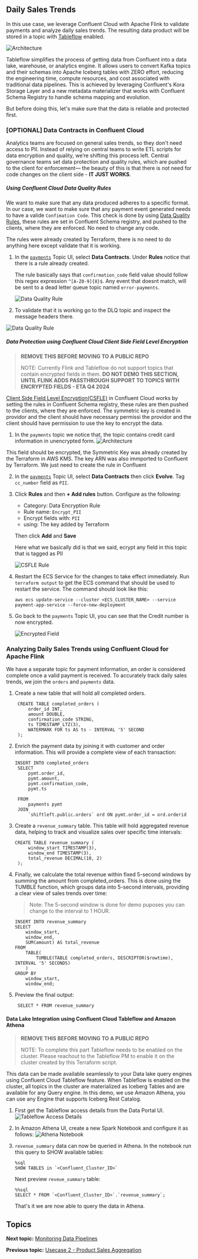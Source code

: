 
## Daily Sales Trends

In this use case, we leverage Confluent Cloud with Apache Flink to validate payments and analyze daily sales trends. The resulting data product will be stored in a topic with [Tableflow](https://www.confluent.io/product/tableflow/) enabled.

![Architecture](./assets/usecase3.png)

Tableflow simplifies the process of getting data from Confluent into a data lake, warehouse, or analytics engine. It allows users to convert Kafka topics and their schemas into Apache Iceberg tables with ZERO effort, reducing the engineering time, compute resources, and cost associated with traditional data pipelines. This is achieved by leveraging Confluent's Kora Storage Layer and a new metadata materializer that works with Confluent Schema Registry to handle schema mapping and evolution.

But before doing this, let's make sure that the data is reliable and protected first.

### **[OPTIONAL] Data Contracts in Confluent Cloud**

Analytics teams are focused on general sales trends, so they don't need access to PII. Instead of relying on central teams to write ETL scripts for data encryption and quality, we’re shifting this process left. Central governance teams set data protection and quality rules, which are pushed to the client for enforcement— the beauty of this is that there is not need for code changes on the client side - **IT JUST WORKS**.

##### **Using Confluent Cloud Data Quality Rules**

We want to make sure that any data produced adheres to a specific format. In our case, we want to make sure that any payment event generated needs to have a valide `Confimation Code`. This check is done by using [Data Quality Rules](https://docs.confluent.io/cloud/current/sr/fundamentals/data-contracts.html#data-quality-rules), these rules are set in Confluent Schema registry, and pushed to the clients, where they are enforced. No need to change any code.

The rules were already created by Terraform, there is no need to do anything here except validate that it is working.

1. In the [`payments`](https://confluent.cloud/go/topics) Topic UI, select **Data Contracts**. Under **Rules** notice that there is a rule already created.
   
   The rule basically says that `confirmation_code` field value should follow this regex expression `^[A-Z0-9]{8}$`. Any event that doesnt match, will be sent to a dead letter queue topic named `error-payments`.

   ![Data Quality Rule](./assets/usecase3_dqr.png)

2. To validate that it is working go to the DLQ topic and inspect the message headers there.
   
![Data Quality Rule](./assets/usecase3_msgdlq.png)


##### **Data Protection using Confluent Cloud Client Side Field Level Encryption**

>**REMOVE THIS BEFORE MOVING TO A PUBLIC REPO** 
>
>NOTE: Currently Flink and Tableflow do not support topics that contain encrypted fields in them. **DO NOT DEMO THIS SECTION, UNTIL FLINK ADDS PASSTHROUGH SUPPORT TO TOPICS WITH ENCRYPTED FIELDS - ETA Q4 2024**

[Client Side Field Level Encryption(CSFLE)](https://docs.confluent.io/cloud/current/security/encrypt/csfle/client-side.html) in Confluent Cloud works by setting the rules in Confluent Schema registry, these rules are then pushed to the clients, where they are enforced. The symmetric key is created in providor and the client should have necessary permissi the providor and the client should have permission to use the key to encrypt the data.

1. In the `payments` topic we notice that, the topic contains credit card information in unencrypted form.
    ![Architecture](./assets/usecase3_msg.png)

This field should be encrypted, the Symmetric Key was already created by the Terraform in AWS KMS. The key ARN was also immported to Confluent by Terraform. We just need to create the rule in Confluent
   
2. In the [`payments`](    
   https://confluent.cloud/go/topics) Topic UI, select **Data Contracts** then click **Evolve**. Tag `cc_number` field as `PII`.
   
2. Click **Rules** and then **+ Add rules** button. Configure as the following:
   * Category: Data Encryption Rule
   * Rule name: `Encrypt_PII`
   * Encrypt fields with: `PII`
   * using: The key added by Terraform
  
    Then click **Add** and **Save**

    Here what we basically did is that we said, ecrypt any field in this topic that is tagged as PII

    ![CSFLE Rule](./assets/usecase3_rule.png)
4. Restart the ECS Service for the changes to take effect immediately. Run ```terraform output``` to get the ECS command that should be used to restart the service. The command should look like this:
   ```
   aws ecs update-service --cluster <ECS_CLUSTER_NAME> --service payment-app-service --force-new-deployment
   ```
5. Go back to the `payments` Topic UI, you can see that the Credit number is now encrypted.

    ![Encrypted Field](./assets/usecase3_msgenc.png)


### **Analyzing Daily Sales Trends using Confluent Cloud for Apache Flink**


We have a separate topic for payment information, an order is considered complete once a valid payment is received. To accurately track daily sales trends, we join the ```orders``` and ```payments``` data.


1. Create a new table that will hold all completed orders.
   ```
    CREATE TABLE completed_orders (
        order_id INT,
        amount DOUBLE,
        confirmation_code STRING,
        ts TIMESTAMP_LTZ(3),
        WATERMARK FOR ts AS ts - INTERVAL '5' SECOND
    );
   ```
2. Enrich the payment data by joining it with customer and order information. This will provide a complete view of each transaction:
   ```
   INSERT INTO completed_orders
    SELECT 
        pymt.order_id,
        pymt.amount, 
        pymt.confirmation_code, 
        pymt.ts
        
    FROM 
        payments pymt
    JOIN 
        `shiftleft.public.orders` ord ON pymt.order_id = ord.orderid
   ```

3. Create a ```revenue_summary``` table. This table will hold aggregated revenue data, helping to track and visualize sales over specific time intervals:
   ```
   CREATE TABLE revenue_summary (
        window_start TIMESTAMP(3),
        window_end TIMESTAMP(3),
        total_revenue DECIMAL(10, 2)
    );

   ```

4. Finally, we calculate the total revenue within fixed 5-second windows by summing the amount from completed_orders. This is done using the TUMBLE function, which groups data into 5-second intervals, providing a clear view of sales trends over time:
   >Note: The 5-second window is done for demo puposes you can change to the interval to 1 HOUR.

    ```
    INSERT INTO revenue_summary
    SELECT 
        window_start, 
        window_end, 
        SUM(amount) AS total_revenue
    FROM 
        TABLE(
            TUMBLE(TABLE completed_orders, DESCRIPTOR($rowtime), INTERVAL '5' SECONDS)
        )
    GROUP BY 
        window_start, 
        window_end;

    ```

5. Preview the final output:
    ```
     SELECT * FROM revenue_summary
    ```

#### **Data Lake Integration using Confluent Cloud Tableflow and Amazon Athena**

>**REMOVE THIS BEFORE MOVING TO A PUBLIC REPO** 
>
>NOTE: To complete this part Tableflow needs to be enabled on the cluster. Please reachout to the Tableflow PM to enable it on the cluster created by this Terraform script.

This data can be made available seamlessly to your Data lake query engines using Confluent Cloud Tableflow feature. When Tableflow is enabled on the cluster, all topics in the cluster are materialized as Iceberg Tables and are available for any Query engine. In this demo, we use Amazon Athena, you can use any Engine that supports Iceberg Rest Catalog.

1. First get the Tableflow access details from the Data Portal UI.
   ![Tableflow Access Details](./assets/usecase3_tableflow.png)

2. In Amazon Athena UI, create a new Spark Notebook and configure it as follows:
   ![Athena Notebook](./assets/usecase3_notebook.png)

3. `revenue_summary` data can now be queried in Athena. In the notebook run this query to SHOW available tables:
   ```
   %sql
   SHOW TABLES in `<Confluent_Cluster_ID>`
   ```

   Next preview `reveue_summary` table:

   ```
   %%sql
   SELECT * FROM `<Confluent_Cluster_ID>`.`revenue_summary`;
   ```

   That's it we are now able to query the data in Athena.
## Topics

**Next topic:** [Monitoring Data Pipelines](../Usecase4/USECASE4-README.md)

**Previous topic:** [Usecase 2 - Product Sales Aggregation](../Usecase2/USECASE2-README.md)

